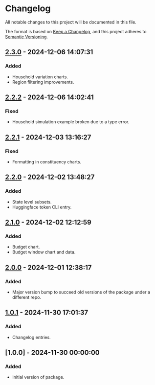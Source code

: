 # Changelog

All notable changes to this project will be documented in this file.

The format is based on [Keep a Changelog](https://keepachangelog.com/en/1.0.0/), 
and this project adheres to [Semantic Versioning](https://semver.org/spec/v2.0.0.html).

## [2.3.0] - 2024-12-06 14:07:31

### Added

- Household variation charts.
- Region filtering improvements.

## [2.2.2] - 2024-12-06 14:02:41

### Fixed

- Household simulation example broken due to a type error.

## [2.2.1] - 2024-12-03 13:16:27

### Fixed

- Formatting in constituency charts.

## [2.2.0] - 2024-12-02 13:48:27

### Added

- State level subsets.
- Huggingface token CLI entry.

## [2.1.0] - 2024-12-02 12:12:59

### Added

- Budget chart.
- Budget window chart and data.

## [2.0.0] - 2024-12-01 12:38:17

### Added

- Major version bump to succeed old versions of the package under a different repo.

## [1.0.1] - 2024-11-30 17:01:37

### Added

- Changelog entries.

## [1.0.0] - 2024-11-30 00:00:00

### Added

- Initial version of package.



[2.3.0]: https://github.com/PolicyEngine/policyengine.py/compare/2.2.2...2.3.0
[2.2.2]: https://github.com/PolicyEngine/policyengine.py/compare/2.2.1...2.2.2
[2.2.1]: https://github.com/PolicyEngine/policyengine.py/compare/2.2.0...2.2.1
[2.2.0]: https://github.com/PolicyEngine/policyengine.py/compare/2.1.0...2.2.0
[2.1.0]: https://github.com/PolicyEngine/policyengine.py/compare/2.0.0...2.1.0
[2.0.0]: https://github.com/PolicyEngine/policyengine.py/compare/1.0.1...2.0.0
[1.0.1]: https://github.com/PolicyEngine/policyengine.py/compare/1.0.0...1.0.1
